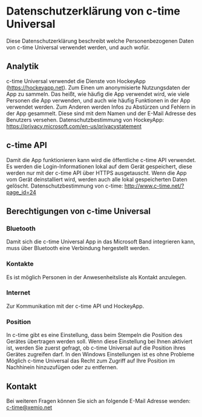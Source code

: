 # Datenschutzerklärung von c-time Universal

Diese Datenschutzerklärung beschreibt welche Personenbezogenen Daten von c-time Universal verwendet werden, und auch wofür.

## Analytik
c-time Universal verwendet die Dienste von HockeyApp (https://hockeyapp.net). Zum Einen um anonymisierte Nutzungsdaten der App zu sammeln.
Das heißt, wie häufig die App verwendet wird, wie viele Personen die App verwenden, und auch wie häufig Funktionen in der App verwendet werden.
Zum Anderen werden Infos zu Abstürzen und Fehlern in der App gesammelt. Diese sind mit dem Namen und der E-Mail Adresse des Benutzers versehen.
Datenschutzbestimmung von HockeyApp: https://privacy.microsoft.com/en-us/privacystatement

## c-time API
Damit die App funktionieren kann wird die öffentliche c-time API verwendet.
Es werden die Login-Informationen lokal auf dem Gerät gespeichert, diese werden nur mit der c-time API über HTTPS ausgetauscht. 
Wenn die App vom Gerät deinstalliert wird, werden auch alle lokal gespeicherten Daten gelöscht.
Datenschutzbestimmung von c-time: http://www.c-time.net/?page_id=24

## Berechtigungen von c-time Universal

### Bluetooth
Damit sich die c-time Universal App in das Microsoft Band integrieren kann, muss über Bluetooth eine Verbindung hergestellt werden.

### Kontakte
Es ist möglich Personen in der Anwesenheitsliste als Kontakt anzulegen.

### Internet
Zur Kommunikation mit der c-time API und HockeyApp.

### Position
In c-time gibt es eine Einstellung, dass beim Stempeln die Position des Gerätes übertragen werden soll.
Wenn diese Einstellung bei Ihnen aktiviert ist, werden Sie zuerst gefragt, ob c-time Universal auf die Position ihres Gerätes zugreifen darf.
In den Windows Einstellungen ist es ohne Probleme Möglich c-time Universal das Recht zum Zugriff auf Ihre Position im Nachhinein hinzuzufügen oder zu entfernen.

## Kontakt
Bei weiteren Fragen können Sie sich an folgende E-Mail Adresse wenden:
c-time@xemio.net